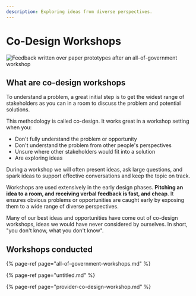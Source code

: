 ```yaml
---
description: Exploring ideas from diverse perspectives.
---
```


# Co-Design Workshops

![Feedback written over paper prototypes after an all-of-government workshop](https://lh4.googleusercontent.com/QGrXygFX2fOuJLftOWdptNS0rF9RJL7UGV6imR0GnPfmfBuX4wsPNn_BEYBTdekB_mNK11-WmhHKJRY3FNRPfJUXdQ6IylB5DdZQaBJXewb_QrU1O3p2N7IptS2DHOJIWzyPCs7LXGQ)

## What are co-design workshops

To understand a problem, a great initial step is to get the widest range of stakeholders as you can in a room to discuss the problem and potential solutions.   
  
This methodology is called co-design. It works great in a workshop setting when you:

* Don't fully understand the problem or opportunity
* Don't understand the problem from other people's perspectives 
* Unsure where other stakeholders would fit into a solution
* Are exploring ideas

During a workshop we will often present ideas, ask large questions, and spark ideas to support effective conversations and keep the topic on track.

Workshops are used extensively in the early design phases. **Pitching an idea to a room, and receiving verbal feedback is fast, and cheap**. It ensures obvious problems or opportunities are caught early by exposing them to a wide range of diverse perspectives. 

Many of our best ideas and opportunities have come out of co-design workshops, ideas we would have never considered by ourselves. In short, "you don't know, what you don't know". 

## Workshops conducted

{% page-ref page="all-of-government-workshops.md" %}

{% page-ref page="untitled.md" %}

{% page-ref page="provider-co-design-workshop.md" %}



